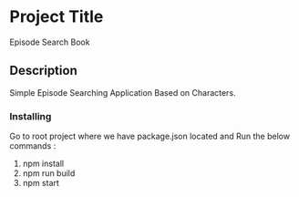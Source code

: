 # Project Title

Episode Search Book

## Description

Simple Episode Searching Application Based on Characters.

### Installing

Go to root project where we have package.json located
and Run the below commands :

1. npm install
2. npm run build
3. npm start

